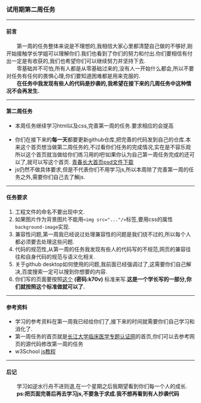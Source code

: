 ### 试用期第二周任务<hr>
#### 前言
&emsp;&emsp;第一周的任务整体来说是不理想的,我相信大家心里都清楚自己做的不够好,刚开始接触学长学姐可以理解你们.我们也看到了你们的努力和付出.你们要相信有付出一定是有收获的,我们也希望你们可以继续努力并坚持下去.<br>
&emsp;&emsp;零基础并不可怕,所有人都是从零基础过来的,没有人一开始什么都会,所以不要对任务有任何的畏惧心理,你们要知道困难都是用来克服的.<br>
&emsp;&emsp;**在任务中我发现有些人的代码是抄袭的,我希望在接下来的几周任务中这种情况不会再发生.**
<hr>

#### 第二周任务
<ul>
<li>本周任务继续学习html以及css,完善第一周的任务.要求相应的会提高</li>
<br>
<li>你们在接下来的<strong>每一天</strong>都要更新github仓库,把完善的代码发到自己的仓库.本来这个首页想当做第二周任务的,不过看你们任务的完成情况,实在是不容乐观所以这个首页就当做给你们练习用的吧!如果你认为自己第一周任务完成的还可以了,就可以写这个首页.
<a href="https://github.com/YUOL-CCY/YUOL-Task/blob/master/resources/5.4.psd">青春长大首页psd文件下载</a></li>
<li>js仍然不做具体要求,但是不代表你们不用学习js,所以本周除了完善第一周的任务之外,需要你们自己去了解js.</li>
</ul>
<hr>

#### 任务要求
1. 工程文件的命名不要出现中文.<br>
2. 如果图片作为背景图片不能用`<img src="..."/>`标签,要用css的属性`background-image`实现.<br>
3. 兼容性问题,第一周我已经说过处理兼容性的问题是我们绕不过的,所以每个人都必须要去处理这些问题.<br>
4. 代码的规范性,从第一周的任务我发现有些人的代码写的不规范,网页的兼容往往和自身代码的规范与语义化相关.<br>
5. 关于github desktop如何使用的问题,我前面已经强调过了,这需要你们自己解决,百度搜索一定可以搜到你想要的内容.<br>
6. 你们写的页面要按照[这个](https://pan.baidu.com/s/1OadResatfV7d5_InLAWZvw) **(密码:k70v)** 标准来写.**这是一个学长写的一部分,你们就按照这个标准做就可以了.**
<hr>

#### 参考资料
<ul>
<li>学习的参考资料在第一周我已经给你们了,接下来的时间就需要你们自己学习和消化了.</li>
<li>第一周任务的首页就是<a href="http://yxb.yangtzeu.edu.cn/medical/yxrzztw/">长江大学临床医学专题认证网</a>的首页,你们可以去参考网页的源代码修改第一周的任务</li>
<li>w3School <a href="http://www.w3school.com.cn/b.asp">js教程</a></li>
</ul>
<hr>

#### 后记
&emsp;&emsp;学习如逆水行舟不进则退,在一个星期之后我期望看到你们每一个人的成长. <br>
&emsp;&emsp;**ps:把页面完善后再去学习js,不要急于求成.我不想再看到有人抄袭代码**




